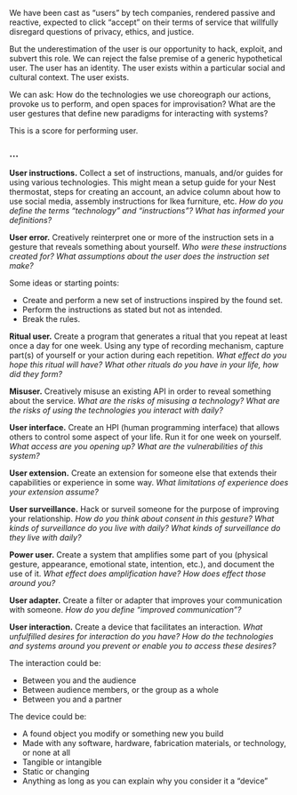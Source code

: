 We have been cast as “users” by tech companies, rendered passive and reactive, expected to click “accept” on their terms of service that willfully disregard questions of privacy, ethics, and justice. 

But the underestimation of the user is our opportunity to hack, exploit, and subvert this role. We can reject the false premise of a generic hypothetical user. The user has an identity. The user exists within a particular social and cultural context. The user exists.

We can ask: How do the technologies we use choreograph our actions, provoke us to perform, and open spaces for improvisation? What are the user gestures that define new paradigms for interacting with systems?

This is a score for performing user.


### ...

**User instructions.** Collect a set of instructions, manuals, and/or guides for using various technologies. This might mean a setup guide for your Nest thermostat, steps for creating an account, an advice column about how to use social media, assembly instructions for Ikea furniture, etc. _How do you define the terms “technology” and “instructions”? What has informed your definitions?_


**User error.** Creatively reinterpret one or more of the instruction sets in a gesture that reveals something about yourself. _Who were these instructions created for? What assumptions about the user does the instruction set make?_

  Some ideas or starting points:
  * Create and perform a new set of instructions inspired by the found set.
  * Perform the instructions as stated but not as intended.
  * Break the rules.


**Ritual user.** Create a program that generates a ritual that you repeat at least once a day for one week. Using any type of recording mechanism, capture part(s) of yourself or your action during each repetition. _What effect do you hope this ritual will have? What other rituals do you have in your life, how did they form?_


**Misuser.** Creatively misuse an existing API in order to reveal something about the service. _What are the risks of misusing a technology? What are the risks of using the technologies you interact with daily?_


**User interface.** Create an HPI (human programming interface) that allows others to control some aspect of your life. Run it for one week on yourself. _What access are you opening up? What are the vulnerabilities of this system?_


**User extension.** Create an extension for someone else that extends their capabilities or experience in some way. _What limitations of experience does your extension assume?_


**User surveillance.** Hack or surveil someone for the purpose of improving your relationship. _How do you think about consent in this gesture? What kinds of surveillance do you live with daily? What kinds of surveillance do they live with daily?_


**Power user.** Create a system that amplifies some part of you (physical gesture, appearance, emotional state, intention, etc.), and document the use of it. _What effect does amplification have? How does effect those around you?_


**User adapter.** Create a filter or adapter that improves your communication with someone. _How do you define “improved communication”?_


**User interaction.** Create a device that facilitates an interaction. _What unfulfilled desires for interaction do you have? How do the technologies and systems around you prevent or enable you to access these desires?_

  The interaction could be:
  * Between you and the audience
  * Between audience members, or the group as a whole
  * Between you and a partner

  The device could be:
  * A found object you modify or something new you build
  * Made with any software, hardware, fabrication materials, or technology, or none at all
  * Tangible or intangible
  * Static or changing
  * Anything as long as you can explain why you consider it a “device”



